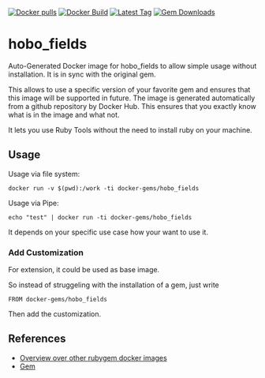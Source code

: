 [![Docker pulls](https://img.shields.io/docker/pulls/rubygem/hobo_fields.svg)](https://hub.docker.com/r/rubygem/hobo_fields/)
[![Docker Build](https://img.shields.io/docker/automated/rubygem/hobo_fields.svg)](https://hub.docker.com/r/rubygem/hobo_fields/)
[![Latest Tag](https://img.shields.io/github/tag/docker-rubygem/hobo_fields.svg)](https://hub.docker.com/r/rubygem/hobo_fields/)
[![Gem Downloads](https://img.shields.io/gem/dt/hobo_fields.svg)](https://rubygems.org/gems/hobo_fields/)
# hobo_fields

Auto-Generated Docker image for hobo_fields to allow simple usage without installation.
It is in sync with the original gem.

This allows to use a specific version of your favorite gem and ensures that this image will be supported in future.
The image is generated automatically from a github repository by Docker Hub.
This ensures that you exactly know what is in the image and what not.

It lets you use Ruby Tools without the need to install ruby on your machine.

## Usage

Usage via file system:

`docker run -v $(pwd):/work -ti docker-gems/hobo_fields`

Usage via Pipe:

`echo "test" | docker run -ti docker-gems/hobo_fields`

It depends on your specific use case how your want to use it.

### Add Customization

For extension, it could be used as base image.

So instead of struggeling with the installation of a gem, just write

`FROM docker-gems/hobo_fields`

Then add the customization.

## References

 - [Overview over other rubygem docker images](https://github.com/thinkbot/docker-rubygem)
 - [Gem](https://rubygems.org/gems/hobo_fields/)
